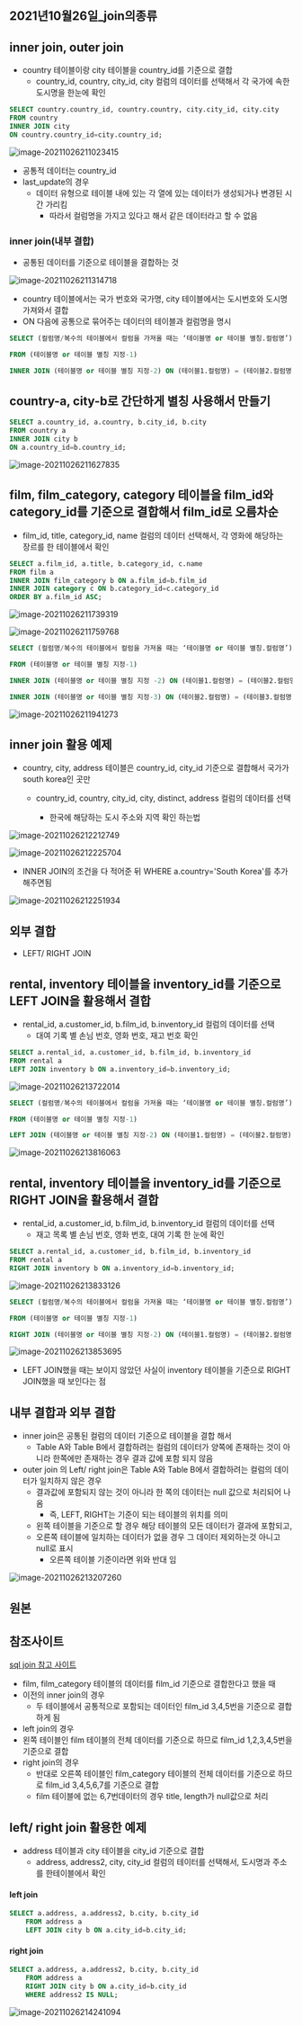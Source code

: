 ## 2021년10월26일_join의종류

## inner join, outer join

- country 테이블이랑 city 테이블을 country_id를 기준으로 결합
  - country_id, country, city_id, city 컬럼의 데이터를 선택해서 각 국가에 속한 도시명을 한눈에 확인

``` sql
SELECT country.country_id, country.country, city.city_id, city.city 
FROM country
INNER JOIN city 
ON country.country_id=city.country_id;
```

![image-20211026211023415](2021년10월26일_join의종류.assets/image-20211026211023415.png)

- 공통적 데이터는 country_id
- last_update의 경우 
  - 데이터 유형으로 테이블 내에 있는 각 열에 있는 데이터가 생성되거나 변경된 시간 가리킴
    - 따라서 컬럼명을 가지고 있다고 해서 같은 데이터라고 할 수 없음

### inner  join(내부 결합)

- 공통된 데이터를 기준으로 테이블을 결합하는 것

![image-20211026211314718](2021년10월26일_join의종류.assets/image-20211026211314718.png)

- country 테이블에서는 국가 번호와 국가명, city 테이블에서는 도시번호와 도시명 가져와서 결합
-  ON 다음에 공통으로 묶어주는 데이터의 테이블과 컬럼명을 명시

```sql
SELECT (컬럼명/복수의 테이블에서 컬럼을 가져올 때는 ‘테이블명 or 테이블 별칭.컬럼명’)

FROM (테이블명 or 테이블 별칭 지정-1)

INNER JOIN (테이블명 or 테이블 별칭 지정-2) ON (테이블1.컬럼명) = (테이블2.컬럼명)
```



## country-a, city-b로 간단하게 별칭 사용해서 만들기

```sql
SELECT a.country_id, a.country, b.city_id, b.city 
FROM country a
INNER JOIN city b 
ON a.country_id=b.country_id;
```

![image-20211026211627835](2021년10월26일_join의종류.assets/image-20211026211627835.png)



## film, film_category, category 테이블을 film_id와 category_id를 기준으로 결합해서 film_id로 오름차순

- film_id, title, category_id, name 컬럼의 데이터 선택해서, 각 영화에 해당하는 장르를 한 테이블에서 확인

```sql
SELECT a.film_id, a.title, b.category_id, c.name
FROM film a
INNER JOIN film_category b ON a.film_id=b.film_id
INNER JOIN category c ON b.category_id=c.category_id
ORDER BY a.film_id ASC;
```

![image-20211026211739319](2021년10월26일_join의종류.assets/image-20211026211739319.png)

![image-20211026211759768](2021년10월26일_join의종류.assets/image-20211026211759768.png)

```sql
SELECT (컬럼명/복수의 테이블에서 컬럼을 가져올 때는 ‘테이블명 or 테이블 별칭.컬럼명’)

FROM (테이블명 or 테이블 별칭 지정-1)

INNER JOIN (테이블명 or 테이블 별칭 지정 -2) ON (테이블1.컬럼명) = (테이블2.컬럼명)

INNER JOIN (테이블명 or 테이블 별칭 지정-3) ON (테이블2.컬럼명) = (테이블3.컬럼명)
```

![image-20211026211941273](2021년10월26일_join의종류.assets/image-20211026211941273.png)

## inner join 활용 예제

- country, city,  address 테이블은 country_id, city_id 기준으로 결합해서 국가가 south korea인 곳만 

  - country_id, country, city_id, city, distinct, address 컬럼의 데이터를 선택

    - 한국에 해당하는 도시 주소와 지역 확인 하는법

    

![image-20211026212212749](2021년10월26일_join의종류.assets/image-20211026212212749.png)

![image-20211026212225704](2021년10월26일_join의종류.assets/image-20211026212225704.png)

- INNER JOIN의 조건을 다 적어준 뒤 WHERE a.country='South Korea'를 추가해주면됨

![image-20211026212251934](2021년10월26일_join의종류.assets/image-20211026212251934.png)

## 외부 결합 

- LEFT/ RIGHT JOIN


## rental, inventory 테이블을 inventory_id를 기준으로 LEFT JOIN을 활용해서 결합

- rental_id, a.customer_id, b.film_id, b.inventory_id 컬럼의 데이터를 선택
  - 대여 기록 별 손님 번호, 영화 번호, 재고 번호 확인

```sql
SELECT a.rental_id, a.customer_id, b.film_id, b.inventory_id
FROM rental a
LEFT JOIN inventory b ON a.inventory_id=b.inventory_id;
```

![image-20211026213722014](2021년10월26일_join의종류.assets/image-20211026213722014.png)

``` sql
SELECT (컬럼명/복수의 테이블에서 컬럼을 가져올 때는 ‘테이블명 or 테이블 별칭.컬럼명’)

FROM (테이블명 or 테이블 별칭 지정-1)

LEFT JOIN (테이블명 or 테이블 별칭 지정-2) ON (테이블1.컬럼명) = (테이블2.컬럼명)
```

![image-20211026213816063](2021년10월26일_join의종류.assets/image-20211026213816063.png)



## rental, inventory 테이블을 inventory_id를 기준으로 RIGHT JOIN을 활용해서 결합

- rental_id, a.customer_id, b.film_id, b.inventory_id 컬럼의 데이터를 선택
  - 재고 목록 별 손님 번호, 영화 번호, 대여 기록 한 눈에 확인

``` sql
SELECT a.rental_id, a.customer_id, b.film_id, b.inventory_id
FROM rental a
RIGHT JOIN inventory b ON a.inventory_id=b.inventory_id;
```

![image-20211026213833126](2021년10월26일_join의종류.assets/image-20211026213833126.png)

``` sql
SELECT (컬럼명/복수의 테이블에서 컬럼을 가져올 때는 ‘테이블명 or 테이블 별칭.컬럼명’)

FROM (테이블명 or 테이블 별칭 지정-1)

RIGHT JOIN (테이블명 or 테이블 별칭 지정-2) ON (테이블1.컬럼명) = (테이블2.컬럼명)
```

![image-20211026213853695](2021년10월26일_join의종류.assets/image-20211026213853695.png)

-  LEFT JOIN했을 때는 보이지 않았던 사실이 inventory 테이블을 기준으로 RIGHT JOIN했을 때 보인다는 점

## 내부 결합과 외부 결합

- inner join은 공통된 컬럼의 데이터 기준으로 테이블을 결합 해서 
  - Table A와 Table B에서 결합하려는 컬럼의 데이터가 양쪽에 존재하는 것이 아니라 한쪽에만 존재하는 경우 결과 값에 포함 되지 않음
- outer join 의 Left/ right join은 Table A와 Table B에서 결합하려는 컬럼의 데이터가 일치하지 않은 경우
  - 결과값에 포함되지 않는 것이 아니라 한 쪽의 데이터는 null 값으로 처리되어 나옴
    - 즉, LEFT, RIGHT는 기준이 되는 테이블의 위치를 의미
  - 왼쪽 테이블을 기준으로 할 경우 해당 테이블의 모든 데이터가 결과에 포함되고,
  - 오른쪽 테이블에 일치하는 데이터가 없을 경우 그 데이터 제외하는것 아니고 null로 표시
    - 오른쪽 테이블 기준이라면 위와 반대 임

![image-20211026213207260](2021년10월26일_join의종류.assets/image-20211026213207260.png)
## 원본

## 참조사이트
[sql join 참고 사이트](https://m.blog.naver.com/PostView.naver?blogId=sqlgate&logNo=221356037051&targetKeyword=&targetRecommendationCode=1)

- film, film_category 테이블의 데이터를 film_id 기준으로 결합한다고 했을 때
- 이전의 inner join의 경우
  - 두 테이블에서 공통적으로 포함되는 데이터인 film_id 3,4,5번을 기준으로 결합하게 됨
-  left join의 경우 
  - 왼쪽 테이블인 film 테이블의 전체 데이터를 기준으로 하므로 film_id 1,2,3,4,5번을 기준으로 결합
- right join의 경우
  - 반대로 오른쪽 테이블인 film_category 테이블의 전체 데이터를 기준으로 하므로 film_id 3,4,5,6,7를 기준으로 결합
  - film 테이블에 없는 6,7번데이터의 경우 title, length가 null값으로 처리

## left/ right join 활용한 예제

- address 테이블과 city 테이블을 city_id 기준으로 결합
  - address, address2, city, city_id 컬럼의 테이터를 선택해서, 도시명과 주소를 한테이블에서 확인

#### left join

```sql
SELECT a.address, a.address2, b.city, b.city_id
    FROM address a
    LEFT JOIN city b ON a.city_id=b.city_id;
```

#### right join

```sql
SELECT a.address, a.address2, b.city, b.city_id
    FROM address a
    RIGHT JOIN city b ON a.city_id=b.city_id
    WHERE address2 IS NULL;
```

![image-20211026214241094](2021년10월26일_join의종류.assets/image-20211026214241094.png)
